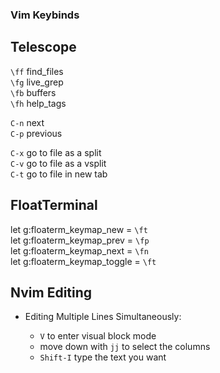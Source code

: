 ### Vim Keybinds

## Telescope

`\ff` find_files<br> 
`\fg` live_grep<br>
`\fb` buffers<br>
`\fh` help_tags<br>

`C-n` next<br>
`C-p` previous<br>

`C-x` go to file as a split<br>
`C-v` go to file as a vsplit<br>
`C-t` go to file in new tab<br>

## FloatTerminal

let g:floaterm_keymap_new    = `\ft`<br>
let g:floaterm_keymap_prev   = `\fp`<br>
let g:floaterm_keymap_next   = `\fn`<br>
let g:floaterm_keymap_toggle = `\ft`<br>

## Nvim Editing

- Editing Multiple Lines Simultaneously:<br>

    - `V` to enter visual block mode<br>
    - move down with  `jj` to select the columns<br>
    - `Shift-I` type the text you want<br>


